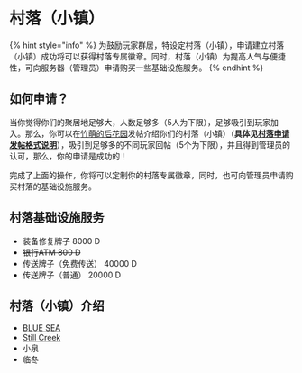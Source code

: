 # 村落（小镇）

{% hint style="info" %}
为鼓励玩家群居，特设定村落（小镇），申请建立村落（小镇）成功将可以获得村落专属徽章。同时，村落（小镇）为提高人气与便捷性，可向服务器（管理员）申请购买一些基础设施服务。
{% endhint %}

## 如何申请？

当你觉得你们的聚居地足够大，人数足够多（5人为下限），足够吸引到玩家加入。那么，你可以在[竹萌的后花园](https://discuss.imyvm.com)发帖介绍你们的村落（小镇）（**具体见**[**村落申请发帖格式说明**](https://discuss.imyvm.com/d/37--)），吸引到足够多的不同玩家回帖（5个为下限），并且得到管理员的认可，那么，你的申请是成功的！

完成了上面的操作，你将可以定制你的村落专属徽章，同时，也可向管理员申请购买村落的基础设施服务。

## 村落基础设施服务

* 装备修复牌子  8000 D
* ~~银行ATM 800 D~~
* 传送牌子（免费传送）  40000 D
* 传送牌子（普通）  20000 D

## 村落（小镇）介绍

* [BLUE SEA](blue_sea.md)
* [Still Creek](still_creek.md)
* 小泉
* 临冬



